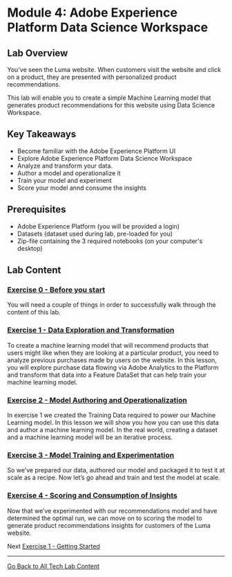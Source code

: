 # Module 4: Adobe Experience Platform Data Science Workspace

## Lab Overview

You've seen the Luma website. When customers visit the website and click on a product, they are presented with personalized product recommendations.

This lab will enable you to create a simple Machine Learning model that generates product recommendations for this website using Data Science Workspace.

## Key Takeaways

* Become familiar with the Adobe Experience Platform UI
* Explore Adobe Experience Platform Data Science Workspace
* Analyze and transform your data.
* Author a model and operationalize it
* Train your model and experiment
* Score your model annd consume the insights

## Prerequisites

* Adobe Experience Platform (you will be provided a login)
* Datasets (dataset used during lab, pre-loaded for you)
* Zip-file containing the 3 required notebooks (on your computer's desktop)

## Lab Content

### [Exercise 0 - Before you start](./info.md)

You will need a couple of things in order to successfully walk through the content of this lab.

### [Exercise 1 - Data Exploration and Transformation](./ex1.md)

To create a machine learning model that will recommend products that users might like when they are looking at a particular product, you need to analyze previous purchases made by users on the website. In this lesson, you will explore purchase data flowing via Adobe Analytics to the Platform and transform that data into a Feature DataSet that can help train your machine learning model.

### [Exercise 2 - Model Authoring and Operationalization](./ex2.md)

In exercise 1 we created the Training Data required to power our Machine Learning model. In this lesson we will show you how you can use this data and author a machine learning model. In the real world, creating a dataset and a machine learning model will be an iterative process.

### [Exercise 3 - Model Training and Experimentation](./ex3.md)

So we’ve prepared our data, authored our model and packaged it to test it at scale as a recipe. Now let’s go ahead and train and test the model at scale.

### [Exercise 4 - Scoring and Consumption of Insights](./ex4.md)

Now that we’ve experimented with our recommendations model and have determined the optimal run, we can move on to scoring the model to generate product recommendations insights for customers of the Luma website.


Next [Exercise 1 - Getting Started](exercises/ex1.md)

---

[Go Back to All Tech Lab Content](../README.md)

